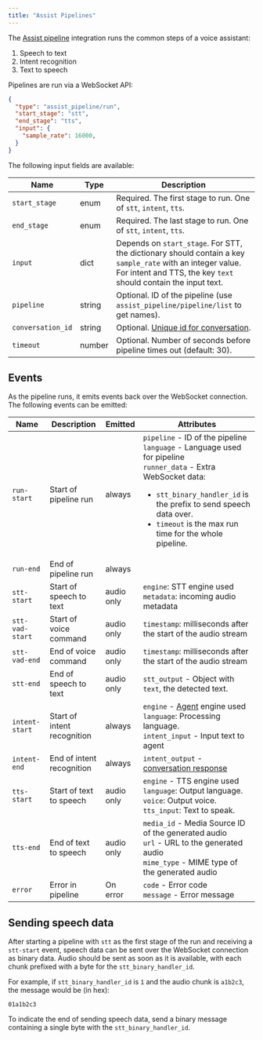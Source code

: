 ```yaml
---
title: "Assist Pipelines"
---
```


The [Assist pipeline](https://www.home-assistant.io/integrations/assist_pipeline) integration runs the common steps of a voice assistant:

1. Speech to text
2. Intent recognition
3. Text to speech

Pipelines are run via a WebSocket API:

```json
{
  "type": "assist_pipeline/run",
  "start_stage": "stt",
  "end_stage": "tts",
  "input": {
    "sample_rate": 16000,
  }
}
```

The following input fields are available:

| Name              | Type   | Description                                                                                 |
|-------------------|--------|---------------------------------------------------------------------------------------------|
| `start_stage` | enum   | Required. The first stage to run. One of `stt`, `intent`, `tts`. |
| `end_stage`   | enum   | Required. The last stage to run. One of `stt`, `intent`, `tts`. |
| `input`       | dict   | Depends on `start_stage`. For STT, the dictionary should contain a key `sample_rate` with an integer value. For intent and TTS, the key `text` should contain the input text.
| `pipeline` | string | Optional. ID of the pipeline (use `assist_pipeline/pipeline/list` to get names). |
| `conversation_id` | string | Optional. [Unique id for conversation](/docs/intent_conversation_api#conversation-id).      |
| `timeout`         | number | Optional. Number of seconds before pipeline times out (default: 30).                        |

## Events

As the pipeline runs, it emits events back over the WebSocket connection.
The following events can be emitted:

| Name            | Description                 | Emitted    | Attributes                                                                                                                                                                                                                                                              |
|-----------------|-----------------------------|------------|-------------------------------------------------------------------------------------------------------------------------------------------------------------------------------------------------------------------------------------------------------------------------|
| `run-start`     | Start of pipeline run       | always     | `pipeline` - ID of the pipeline<br />`language` - Language used for pipeline<br />`runner_data` - Extra WebSocket data: <ul><li>`stt_binary_handler_id` is the prefix to send speech data over.</li><li>`timeout` is the max run time for the whole pipeline.</li></ul> |
| `run-end`       | End of pipeline run         | always     |                                                                                                                                                                                                                                                                         |
| `stt-start`     | Start of speech to text     | audio only | `engine`: STT engine used<br />`metadata`: incoming audio metadata                                                                                                                                                                                                      |
| `stt-vad-start` | Start of voice command      | audio only | `timestamp`: milliseconds after the start of the audio stream                                                                                                                                                                                                           |
| `stt-vad-end`   | End of voice command        | audio only | `timestamp`: milliseconds after the start of the audio stream                                                                                                                                                                                                           |
| `stt-end`       | End of speech to text       | audio only | `stt_output` - Object with `text`, the detected text.                                                                                                                                                                                                                   |
| `intent-start`  | Start of intent recognition | always     | `engine` - [Agent](/docs/intent_conversation_api) engine used<br />`language`: Processing language. <br /> `intent_input` - Input text to agent                                                                                                                         |
| `intent-end`    | End of intent recognition   | always     | `intent_output` - [conversation response](/docs/intent_conversation_api#conversation-response)                                                                                                                                                                          |
| `tts-start`     | Start of text to speech     | audio only | `engine` - TTS engine used<br />`language`: Output language.<br />`voice`: Output voice. <br />`tts_input`: Text to speak.                                                                                                                                              |
| `tts-end`       | End of text to speech       | audio only | `media_id` - Media Source ID of the generated audio<br />`url` - URL to the generated audio<br />`mime_type` - MIME type of the generated audio<br />                                                                                                                   |
| `error`         | Error in pipeline           | On error   | `code` - Error code<br />`message` - Error message                                                                                                                                                                                                                      |

## Sending speech data

After starting a pipeline with `stt` as the first stage of the run and receiving a `stt-start` event, speech data can be sent over the WebSocket connection as binary data. Audio should be sent as soon as it is available, with each chunk prefixed with a byte for the `stt_binary_handler_id`.

For example, if `stt_binary_handler_id` is `1` and the audio chunk is `a1b2c3`, the message would be (in hex):

```
01a1b2c3
```

To indicate the end of sending speech data, send a binary message containing a single byte with the `stt_binary_handler_id`.
